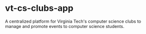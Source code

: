 # vt-cs-clubs-app
A centralized platform for Virginia Tech's computer science clubs to manage and promote events to computer science students.
